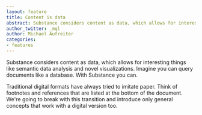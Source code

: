 ```yaml
---
layout: feature
title: Content is data
abstract: Substance considers content as data, which allows for interesting things like semantic data analysis and novel visualizations. Imagine you can query documents like a database. With Substance you can.
author_twitter: _mql
author: Michael Aufreiter
categories:
- features
---
```


Substance considers content as data, which allows for interesting things like semantic data analysis and novel visualizations. Imagine you can query documents like a database. With Substance you can.


Traditional digital formats have always tried to imitate paper. Think of footnotes and references that are listed at the bottom of the document. We're going to break with this transition and introduce only general concepts that work with a digital version too.